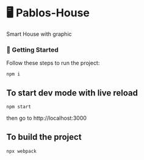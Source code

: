 # 🖥 Pablos-House

Smart House with graphic

### 🚀 Getting Started

Follow these steps to run the project:

```
npm i
```

## To start dev mode with live reload

```
npm start
```

then go to http://localhost:3000

## To build the project

```
npx webpack
```
